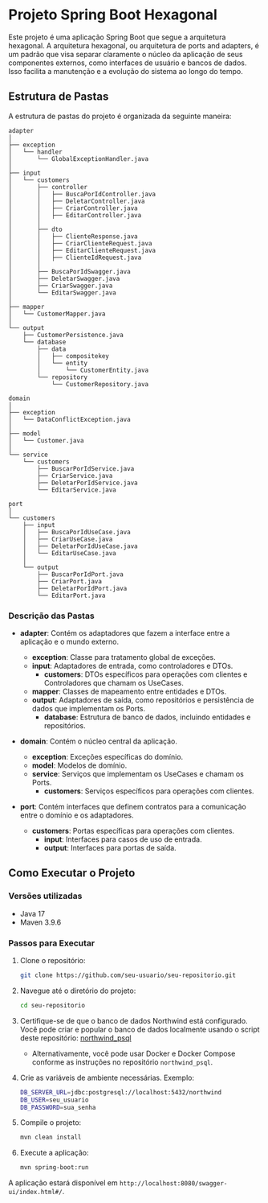 # Projeto Spring Boot Hexagonal

Este projeto é uma aplicação Spring Boot que segue a arquitetura hexagonal. A arquitetura hexagonal, ou arquitetura de ports and adapters, é um padrão que visa separar claramente o núcleo da aplicação de seus componentes externos, como interfaces de usuário e bancos de dados. Isso facilita a manutenção e a evolução do sistema ao longo do tempo.

## Estrutura de Pastas

A estrutura de pastas do projeto é organizada da seguinte maneira:

```plaintext
adapter
│
├── exception
│   └── handler
│       └── GlobalExceptionHandler.java
│
├── input
│   └── customers
│       ├── controller
│       │   ├── BuscaPorIdController.java
│       │   ├── DeletarController.java
│       │   ├── CriarController.java
│       │   ├── EditarController.java
│       │
│       ├── dto
│       │   ├── ClienteResponse.java
│       │   ├── CriarClienteRequest.java
│       │   ├── EditarClienteRequest.java
│       │   ├── ClienteIdRequest.java
│       │
│       ├── BuscaPorIdSwagger.java
│       ├── DeletarSwagger.java
│       ├── CriarSwagger.java
│       └── EditarSwagger.java
│
├── mapper
│   └── CustomerMapper.java
│
└── output
    ├── CustomerPersistence.java
    └── database
        ├── data
        │   ├── compositekey
        │   └── entity
        │       └── CustomerEntity.java
        └── repository
            └── CustomerRepository.java

domain
│
├── exception
│   └── DataConflictException.java
│
├── model
│   └── Customer.java
│
└── service
    └── customers
        ├── BuscarPorIdService.java
        ├── CriarService.java
        ├── DeletarPorIdService.java
        └── EditarService.java

port
│
└── customers
    ├── input
    │   ├── BuscaPorIdUseCase.java
    │   ├── CriarUseCase.java
    │   ├── DeletarPorIdUseCase.java
    │   └── EditarUseCase.java
    │
    └── output
        ├── BuscarPorIdPort.java
        ├── CriarPort.java
        ├── DeletarPorIdPort.java
        └── EditarPort.java
```

### Descrição das Pastas

- **adapter**: Contém os adaptadores que fazem a interface entre a aplicação e o mundo externo.
  - **exception**: Classe para tratamento global de exceções.
  - **input**: Adaptadores de entrada, como controladores e DTOs.
    - **customers**: DTOs específicos para operações com clientes e Controladores que chamam os UseCases.
  - **mapper**: Classes de mapeamento entre entidades e DTOs.
  - **output**: Adaptadores de saída, como repositórios e persistência de dados que implementam os Ports.
    - **database**: Estrutura de banco de dados, incluindo entidades e repositórios.

- **domain**: Contém o núcleo central da aplicação.
  - **exception**: Exceções específicas do domínio.
  - **model**: Modelos de domínio.
  - **service**: Serviços que implementam os UseCases e chamam os Ports.
    - **customers**: Serviços específicos para operações com clientes.

- **port**: Contém interfaces que definem contratos para a comunicação entre o domínio e os adaptadores.
  - **customers**: Portas específicas para operações com clientes.
    - **input**: Interfaces para casos de uso de entrada.
    - **output**: Interfaces para portas de saída.

## Como Executar o Projeto

### Versões utilizadas

- Java 17
- Maven 3.9.6

### Passos para Executar

1. Clone o repositório:
    ```sh
    git clone https://github.com/seu-usuario/seu-repositorio.git
    ```


2. Navegue até o diretório do projeto:
    ```sh
    cd seu-repositorio
    ```


3. Certifique-se de que o banco de dados Northwind está configurado. Você pode criar e popular o banco de dados localmente usando o script deste repositório: [northwind_psql](https://github.com/pthom/northwind_psql)
    - Alternativamente, você pode usar Docker e Docker Compose conforme as instruções no repositório `northwind_psql`.


4. Crie as variáveis de ambiente necessárias. Exemplo:
    ```sh
    DB_SERVER_URL=jdbc:postgresql://localhost:5432/northwind
    DB_USER=seu_usuario
    DB_PASSWORD=sua_senha
    ```


5. Compile o projeto:
    ```sh
    mvn clean install
    ```


6. Execute a aplicação:
    ```sh
    mvn spring-boot:run
    ```


A aplicação estará disponível em `http://localhost:8080/swagger-ui/index.html#/`.
